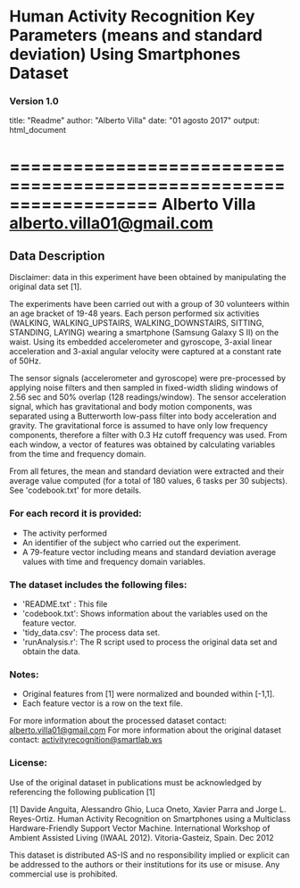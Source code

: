 # Human Activity Recognition Key Parameters (means and standard  deviation) Using Smartphones Dataset
### Version 1.0

title: "Readme"
author: "Alberto Villa"
date: "01 agosto 2017"
output: html_document




==================================================================
Alberto Villa
alberto.villa01@gmail.com
==================================================================

## Data Description 

Disclaimer: data in this experiment have been obtained by manipulating the original data set [1].

The experiments have been carried out with a group of 30 volunteers within an age bracket of 19-48 years. 
Each person performed six activities (WALKING, WALKING_UPSTAIRS, WALKING_DOWNSTAIRS, SITTING, STANDING, 
LAYING) wearing a smartphone (Samsung Galaxy S II) on the waist. Using its embedded accelerometer and gyroscope, 
3-axial linear acceleration and 3-axial angular velocity were captured at a constant rate of 50Hz. 


The sensor signals (accelerometer and gyroscope) were pre-processed by applying noise filters 
and then sampled in fixed-width sliding windows of 2.56 sec and 50% overlap (128 readings/window). 
The sensor acceleration signal, which has gravitational and body motion components, was separated 
using a Butterworth low-pass filter into body acceleration and gravity. The gravitational force is 
assumed to have only low frequency components, therefore a filter with 0.3 Hz cutoff frequency was used. 
From each window, a vector of features was obtained by calculating variables from the time and frequency domain. 

From all fetures, the mean and standard deviation were extracted and their average value computed (for a total of
180 values, 6 tasks per 30 subjects).
See 'codebook.txt' for more details. 


### For each record it is provided:
* The activity performed
* An identifier of the subject who carried out the experiment.
* A 79-feature vector including means and standard deviation average values with time and frequency domain variables.  


### The dataset includes the following files:
* 'README.txt' : This file
* 'codebook.txt': Shows information about the variables used on the feature vector.
* 'tidy_data.csv': The process data set.
* 'runAnalysis.r': The R script used to process the original data set and obtain the data.


### Notes: 
* Original features from [1] were normalized and bounded within [-1,1].
* Each feature vector is a row on the text file.

For more information about the processed dataset contact: alberto.villa01@gmail.com
For more information about the original dataset contact: activityrecognition@smartlab.ws

### License:

Use of the original dataset in publications must be acknowledged by referencing the following publication [1] 

[1] Davide Anguita, Alessandro Ghio, Luca Oneto, Xavier Parra and Jorge L. Reyes-Ortiz. Human Activity Recognition on Smartphones using a Multiclass Hardware-Friendly Support Vector Machine. International Workshop of Ambient Assisted Living (IWAAL 2012). Vitoria-Gasteiz, Spain. Dec 2012

This dataset is distributed AS-IS and no responsibility implied or explicit can be addressed to the authors or their institutions for its use or misuse. Any commercial use is prohibited.
